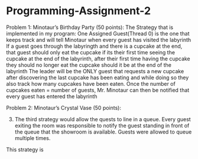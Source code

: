 # Programming-Assignment-2

Problem 1: Minotaur’s Birthday Party (50 points): 
The Strategy that is implemented in my program:
  One Assigned Guest(Thread 0) is the one that keeps track and will tell Minotaur when every guest has visited the labyrinth
  If a guest goes through the labyringth and there is a cupcake at the end, that guest should only eat the cupcake if its their first time seeing the cupcake at the end of the labyrinth, after their first time having the cupcake they should no longer eat the cupcake should it be at the end of the labyrinth
  The leader will be the ONLY guest that requests a new cupcake after discovering the last cupcake has been eating and while doing so they also track how many cupcakes have been eaten. Once the number of cupcakes eaten = number of guests, Mr. Minotaur can then be notified that every guest has entered the labyrinth
  
  

Problem 2: Minotaur’s Crystal Vase (50 points):

3) The third strategy would allow the quests to line in a queue. Every guest exiting the room was responsible to notify the guest standing in front of the queue that the showroom is available. Guests were allowed to queue multiple times.

This strategy is 

